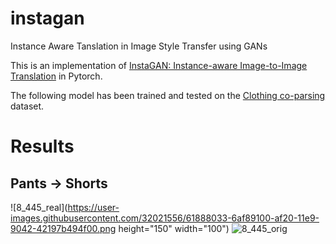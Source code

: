 # instagan
Instance Aware Tanslation in Image Style Transfer using GANs


This is an implementation of [InstaGAN: Instance-aware Image-to-Image Translation](https://arxiv.org/abs/1812.10889) in Pytorch. 



The following model has been trained and tested on the [Clothing co-parsing](https://github.com/bearpaw/clothing-co-parsing) dataset.



# Results



## Pants -> Shorts



![8_445_real](https://user-images.githubusercontent.com/32021556/61888033-6af89100-af20-11e9-9042-42197b494f00.png height="150" width="100")
![8_445_orig](https://user-images.githubusercontent.com/32021556/61888067-7946ad00-af20-11e9-862f-06dc4cfbd126.png)







